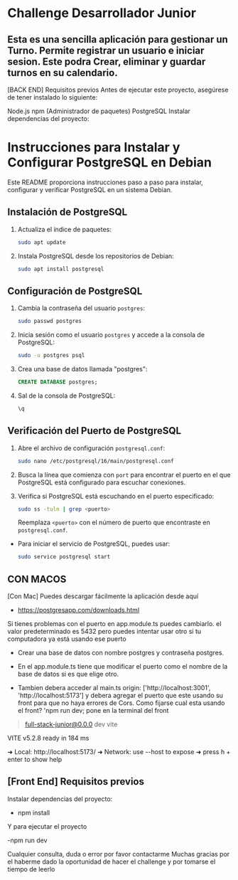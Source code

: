 # Challenge Desarrollador Junior

## Esta es una sencilla aplicación para gestionar un Turno. Permite registrar un usuario e iniciar sesion. Este podra Crear, eliminar y guardar turnos en su calendario. 

[BACK END] Requisitos previos Antes de ejecutar este proyecto, asegúrese de tener instalado lo siguiente:

Node.js
npm (Administrador de paquetes)
PostgreSQL
Instalar dependencias del proyecto:
# Instrucciones para Instalar y Configurar PostgreSQL en Debian

Este README proporciona instrucciones paso a paso para instalar, configurar y verificar PostgreSQL en un sistema Debian.

## Instalación de PostgreSQL

1. Actualiza el índice de paquetes:

    ```bash
    sudo apt update
    ```

2. Instala PostgreSQL desde los repositorios de Debian:

    ```bash
    sudo apt install postgresql
    ```

## Configuración de PostgreSQL

1. Cambia la contraseña del usuario `postgres`:

    ```bash
    sudo passwd postgres
    ```

2. Inicia sesión como el usuario `postgres` y accede a la consola de PostgreSQL:

    ```bash
    sudo -u postgres psql
    ```

3. Crea una base de datos llamada "postgres":

    ```sql
    CREATE DATABASE postgres;
    ```

4. Sal de la consola de PostgreSQL:

    ```sql
    \q
    ```

## Verificación del Puerto de PostgreSQL

1. Abre el archivo de configuración `postgresql.conf`:

    ```bash
    sudo nano /etc/postgresql/16/main/postgresql.conf
    ```

2. Busca la línea que comienza con `port` para encontrar el puerto en el que PostgreSQL está configurado para escuchar conexiones.

3. Verifica si PostgreSQL está escuchando en el puerto especificado:

    ```bash
    sudo ss -tuln | grep <puerto>
    ```

    Reemplaza `<puerto>` con el número de puerto que encontraste en `postgresql.conf`.

- Para iniciar el servicio de PostgreSQL, puedes usar:

    ```bash
    sudo service postgresql start

## CON MACOS
[Con Mac] Puedes descargar fácilmente la aplicación desde aquí
- https://postgresapp.com/downloads.html

Si tienes problemas con el puerto en app.module.ts puedes cambiarlo. el valor predeterminado es 5432 pero puedes intentar usar otro si tu computadora ya está usando ese puerto

- Crear una base de datos con nombre postgres y contraseña postgres.

- En el app.module.ts tiene que modificar el puerto como el nombre de la base de datos si es que elige otro.

- Tambien debera acceder al main.ts
    origin: ['http://localhost:3001', 'http://localhost:5173'] y debera agregar el puerto que este usando su front para que no haya errores de Cors. Como fijarse cual esta usando el front? 'npm run dev; pone en la terminal del front

> full-stack-junior@0.0.0 dev
> vite


  VITE v5.2.8  ready in 184 ms

  ➜  Local:   http://localhost:5173/
  ➜  Network: use --host to expose
  ➜  press h + enter to show help

## [Front End] Requisitos previos

Instalar dependencias del proyecto:

- npm install 

Y para ejecutar el proyecto 

-npm run dev 

Cualquier consulta, duda o error por favor contactarme 
Muchas gracias por el haberme dado la oportunidad de hacer el challenge y por tomarse el tiempo de leerlo 
